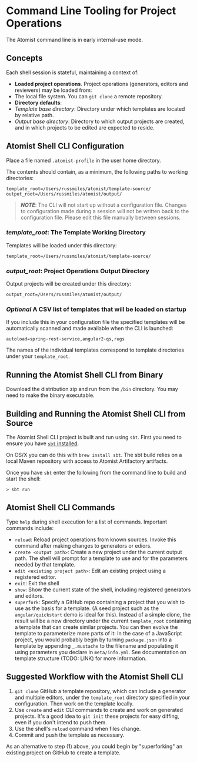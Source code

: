 # Command Line Tooling for Project Operations

The Atomist command line is in early internal-use mode.

## Concepts

Each shell session is stateful, maintaining a context of:

* **Loaded project operations**. Project operations (generators, editors and reviewers) may be loaded from:
 * The local file system. You can `git clone` a remote repository.
* **Directory defaults**: 
 * *Template base directory*: Directory under which templates are located by relative path.
 * *Output base directory*: Directory to which output projects are created, and in which projects to be edited are expected to reside.

## Atomist Shell CLI Configuration

Place a file named `.atomist-profile` in the user home directory.

The contents should contain, as a minimum, the following paths to working directories:

```
template_root=/Users/russmiles/atomist/template-source/
output_root=/Users/russmiles/atomist/output/
```

> ***NOTE***: The CLI will not start up without a configuration file. Changes to configuration made during a session will not be written back to the configuration file. Please edit this file manually between sessions.

### *template_root*: The Template Working Directory

Templates will be loaded under this directory:

```
template_root=/Users/russmiles/atomist/template-source/
```

### *output_root*: Project Operations Output Directory

Output projects will be created under this directory:

```
output_root=/Users/russmiles/atomist/output/
```

### *Optional* A CSV list of templates that will be loaded on startup

If you include this in your configuration file the specified templates will be automatically scanned and made available when the CLI is launched:

```
autoload=spring-rest-service,angular2-qs,rugs
```

The names of the individual templates correspond to template directories under your `template_root`.

## Running the Atomist Shell CLI from Binary

Download the distribution zip and run from the `/bin` directory. You may need to make the binary executable.

## Building and Running the Atomist Shell CLI from Source

The Atomist Shell CLI project is built and run using `sbt`. First you need to ensure you have [`sbt` installed](http://www.scala-sbt.org/0.13/docs/Setup.html).

On OS/X you can do this with `brew install sbt`. The sbt build relies on a local Maven repository with access to Atomist Artifactory artifacts.

Once you have `sbt` enter the following from the command line to build and start the shell:

```
> sbt run
```

## Atomist Shell CLI Commands

 Type `help` during shell execution for a list of commands. Important commands include:
 
 * `reload`: Reload project operations from known sources. Invoke this command after making changes to generators or ediors.
 * `create <output path>`: Create a new project under the current output path. The shell will prompt for a template to use and for the parameters needed by that template.
 * `edit <existing project path>`: Edit an existing project using a registered editor.
 * `exit`: Exit the shell
 * `show`: Show the current state of the shell, including registered generators and editors.
 * `superfork`: Specify a GitHub repo containing a project that you wish to use as the basis for a template. (A seed project such as the `angular/quickstart` demo is ideal for this). Instead of a simple clone, the result will be a new directory under the current `template_root` containing a template that can create similar projects. You can then evolve the template to parameterize more parts of it: In the case of a JavaScript project, you would probably begin by turning `package.json` into a template by appending `_.mustache` to the filename and populating it using parameters you declare in `meta/info.yml`. See documentation on template structure (TODO: LINK) for more information.
 
## Suggested Workflow with the Atomist Shell CLI

 1. `git clone` GitHub a template repository, which can include a generator and multiple editors, under the `template_root` directory specified in your configuration. Then work on the template locally.
 2. Use `create` and `edit` CLI commands to create and work on generated projects. It's a good idea to `git init` these projects for easy diffing, even if you don't intend to push them.
 3. Use the shell's `reload` command when files change.
 4. Commit and push the template as necessary. 

As an alternative to step (1) above, you could begin by "superforking" an existing project on GitHub to create a template.